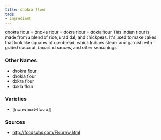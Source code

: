 ```yaml
---
title: dhokra flour
tags:
- ingredient
---
```

dhokra flour = dhokla flour = dokra flour = dokla flour This Indian flour is made from a blend of rice, urad dal, and chickpeas. It's used to make cakes that look like squares of cornbread, which Indians steam and garnish with grated coconut, tamarind sauces, and other seasonings.

### Other Names

* dhokra flour
* dhokla flour
* dokra flour
* dokla flour

### Varieties

* [[nonwheat-flours]]

### Sources
* http://foodsubs.com/Flournw.html
